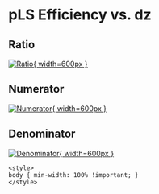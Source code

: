 # pLS Efficiency vs. dz

## Ratio

[![Ratio](../mtv/var/pLS_eff_dz.png){ width=600px }](../mtv/var/pLS_eff_dz.pdf)

## Numerator

[![Numerator](../mtv/num/pLS_eff_dz_num.png){ width=600px }](../mtv/num/pLS_eff_dz_num.pdf)

## Denominator

[![Denominator](../mtv/den/pLS_eff_dz_den.png){ width=600px }](../mtv/den/pLS_eff_dz_den.pdf)


``` {=html}
<style>
body { min-width: 100% !important; }
</style>
```
